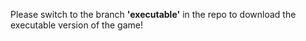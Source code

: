 Please switch to the branch **'executable'** in the repo to download the executable version of the game!
